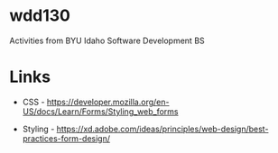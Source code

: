 # wdd130
Activities from BYU Idaho Software Development BS

# Links

- CSS - https://developer.mozilla.org/en-US/docs/Learn/Forms/Styling_web_forms

- Styling - https://xd.adobe.com/ideas/principles/web-design/best-practices-form-design/
